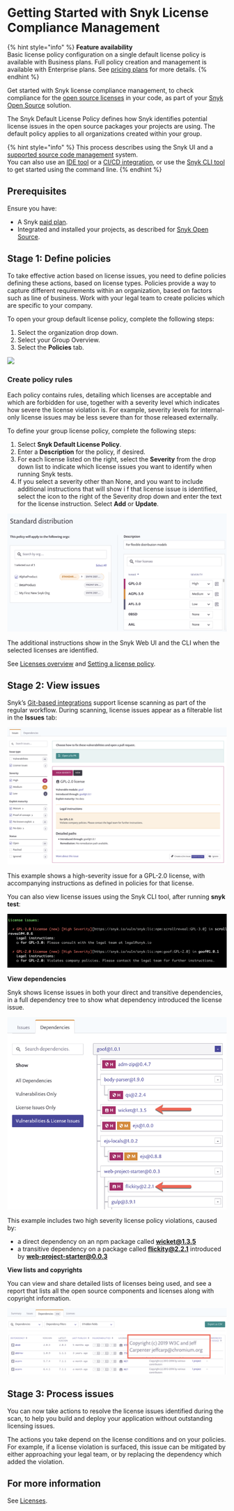 # Getting Started with Snyk License Compliance Management

{% hint style="info" %}
**Feature availability**\
Basic license policy configuration on a single default license policy is available with Business plans. Full policy creation and management is available with Enterprise plans. See [pricing plans](https://snyk.io/plans/) for more details.
{% endhint %}

Get started with Snyk license compliance management, to check compliance for the [open source licenses](https://snyk.io/learn/open-source-licenses/) in your code, as part of your [Snyk Open Source](https://docs.snyk.io/snyk-open-source/open-source-basics) solution.

The Snyk Default License Policy defines how Snyk identifies potential license issues in the open source packages your projects are using. The default policy applies to all organizations created within your group.

{% hint style="info" %}
This process describes using the Snyk UI and a [supported source code management](https://support.snyk.io/hc/en-us/sections/360001138098-Git-repository-SCM-integrations) system.\
You can also use an [IDE tool](https://docs.snyk.io/integrations/ide-tools) or a [CI/CD integration](https://docs.snyk.io/integrations/ci-cd-integrations), or use the [Snyk CLI tool](https://docs.snyk.io/snyk-cli/guides-for-our-cli/getting-started-with-the-cli) to get started using the command line.
{% endhint %}

## **Prerequisites**

Ensure you have:

* A Snyk [paid plan](https://snyk.io/plans/).
* Integrated and installed your projects, as described for [Snyk Open Source](https://docs.snyk.io/getting-started/getting-started-snyk-products/getting-started-snyk-open-source).

## **Stage 1: Define policies**

To take effective action based on license issues, you need to define policies defining these actions, based on license types. Policies provide a way to capture different requirements within an organization, based on factors such as line of business. Work with your legal team to create policies which are specific to your company.

To open your group default license policy, complete the following steps:

1. Select the organization drop down.
2. Select your Group Overview.
3. Select the **Policies** tab.

![](../../../.gitbook/assets/2022-06-27\_15-16-25.png)

### Create policy rules

Each policy contains rules, detailing which licenses are acceptable and which are forbidden for use, together with a severity level which indicates how severe the license violation is. For example, severity levels for internal-only license issues may be less severe than for those released externally.

To define your group license policy, complete the following steps:

1. Select **Snyk Default License Policy**.
2. Enter a **Description** for the policy, if desired.
3. For each license listed on the right, select the **Severity** from the drop down list to indicate which license issues you want to identify when running Snyk tests.
4. If you select a severity other than None, and you want to include additional instructions that will show i f that license issue is identified, select the icon to the right of the Severity drop down and enter the text for the license instruction. Select **Add** or **Update**.

![](../../../.gitbook/assets/license-policy.png)

The additional instructions show in the Snyk Web UI and the CLI when the selected licenses are identified.

See [Licenses overview](https://docs.snyk.io/snyk-open-source/licenses) and [Setting a license policy](https://docs.snyk.io/snyk-open-source/license-policies/setting-a-license-policy).

## Stage 2: View issues

Snyk’s [Git-based integrations](https://support.snyk.io/hc/en-us/sections/360001138098-Git-repository-SCM-integrations) support license scanning as part of the regular workflow. During scanning, license issues appear as a filterable list in the **Issues** tab:

![](<../../../.gitbook/assets/image3 (1) (1).png>)

This example shows a high-severity issue for a GPL-2.0 license, with accompanying instructions as defined in policies for that license.

You can also view license issues using the Snyk CLI tool, after running **snyk test**:

![](../../../.gitbook/assets/image2-1-.png)

**View dependencies**

Snyk shows license issues in both your direct and transitive dependencies, in a full dependency tree to show what dependency introduced the license issue.

![](<../../../.gitbook/assets/image4 (1).png>)

This example includes two high severity license policy violations, caused by:

* a direct dependency on an npm package called **wicket@1.3.5**
* a transitive dependency on a package called **flickity@2.2.1** introduced by **web-project-starter@0.0.3**

**View lists and copyrights**

You can view and share detailed lists of licenses being used, and see a report that lists all the open source components and licenses along with copyright information.

![](../../../.gitbook/assets/copyright.png)

## **Stage 3: Process issues**

You can now take actions to resolve the license issues identified during the scan, to help you build and deploy your application without outstanding licensing issues.

The actions you take depend on the license conditions and on your policies. For example, if a license violation is surfaced, this issue can be mitigated by either approaching your legal team, or by replacing the dependency which added the violation.

## For more information

See [Licenses](./).
